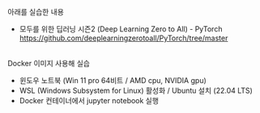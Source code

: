아래를 실습한 내용  
- 모두를 위한 딥러닝 시즌2 (Deep Learning Zero to All) - PyTorch  
https://github.com/deeplearningzerotoall/PyTorch/tree/master <br><br>

Docker 이미지 사용해 실습  
- 윈도우 노트북 (Win 11 pro 64비트 / AMD cpu, NVIDIA gpu)  
- WSL (Windows Subsystem for Linux) 활성화 / Ubuntu 설치 (22.04 LTS)  
- Docker 컨테이너에서 jupyter notebook 실행  
